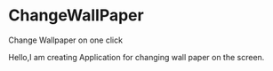 # ChangeWallPaper
Change Wallpaper on one click

Hello,I am creating Application for changing wall paper on the screen.
